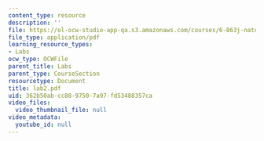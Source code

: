 ```yaml
---
content_type: resource
description: ''
file: https://ol-ocw-studio-app-qa.s3.amazonaws.com/courses/6-863j-natural-language-and-the-computer-representation-of-knowledge-spring-2003/362b50abcc8897507a97fd53488357ca_lab2.pdf
file_type: application/pdf
learning_resource_types:
- Labs
ocw_type: OCWFile
parent_title: Labs
parent_type: CourseSection
resourcetype: Document
title: lab2.pdf
uid: 362b50ab-cc88-9750-7a97-fd53488357ca
video_files:
  video_thumbnail_file: null
video_metadata:
  youtube_id: null
---
```

